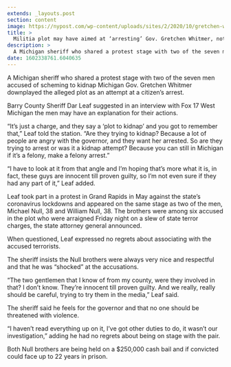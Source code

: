 ```yaml
--- 
extends: _layouts.post 
section: content 
image: https://nypost.com/wp-content/uploads/sites/2/2020/10/gretchen-whitmer-5.jpg?quality=90&strip=all&w=1200 
title: > 
  Militia plot may have aimed at ‘arresting’ Gov. Gretchen Whitmer, not kidnapping: sheriff 
description: > 
  A Michigan sheriff who shared a protest stage with two of the seven men accused of scheming to kidnap Michigan Gov.Barry County Sheriff Dar Leaf suggested in an interview with Fox 17 West Michigan the men may have an explanation for their actions.“It’s just a charge, and they say a ‘plot to kidnap’ and you got to remember that,” Leaf told the station.The sheriff insists the Null brothers were always very nice and respectful and that he was “shocked” at the accusations.Both Null brothers are being held on a $250,000 cash bail and if convicted could face up to 22 years in prison. 
date: 1602338761.6040635 
--- 
```

A Michigan sheriff who shared a protest stage with two of the seven men accused of scheming to kidnap Michigan Gov. Gretchen Whitmer downplayed the alleged plot as an attempt at a citizen’s arrest.

Barry County Sheriff Dar Leaf suggested in an interview with Fox 17 West Michigan the men may have an explanation for their actions.

“It’s just a charge, and they say a ‘plot to kidnap’ and you got to remember that,” Leaf told the station. “Are they trying to kidnap? Because a lot of people are angry with the governor, and they want her arrested. So are they trying to arrest or was it a kidnap attempt? Because you can still in Michigan if it’s a felony, make a felony arrest.”

“I have to look at it from that angle and I’m hoping that’s more what it is, in fact, these guys are innocent till proven guilty, so I’m not even sure if they had any part of it,” Leaf added.

Leaf took part in a protest in Grand Rapids in May against the state’s coronavirus lockdowns and appeared on the same stage as two of the men, Michael Null, 38 and William Null, 38. The brothers were among six accused in the plot who were arraigned Friday night on a slew of state terror charges, the state attorney general announced.

When questioned, Leaf expressed no regrets about associating with the accused terrorists.

The sheriff insists the Null brothers were always very nice and respectful and that he was “shocked” at the accusations.

“The two gentlemen that I know of from my county, were they involved in that? I don’t know. They’re innocent till proven guilty. And we really, really should be careful, trying to try them in the media,” Leaf said.

The sheriff said he feels for the governor and that no one should be threatened with violence.

“I haven’t read everything up on it, I’ve got other duties to do, it wasn’t our investigation,” adding he had no regrets about being on stage with the pair.

Both Null brothers are being held on a $250,000 cash bail and if convicted could face up to 22 years in prison.